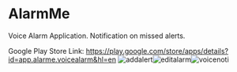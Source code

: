 # AlarmMe
Voice Alarm Application. Notification on missed alerts.

Google Play Store Link: https://play.google.com/store/apps/details?id=app.alarme.voicealarm&hl=en
![addalert](https://user-images.githubusercontent.com/30682365/28911506-69489a4a-784e-11e7-9e3e-562f77a66b68.png)![editalarm](https://user-images.githubusercontent.com/30682365/28911513-6ddaf972-784e-11e7-9b5c-22bbed589a87.png)![voicenoti](https://user-images.githubusercontent.com/30682365/28911520-724e2470-784e-11e7-9b42-c33dec0dc1c5.png)
